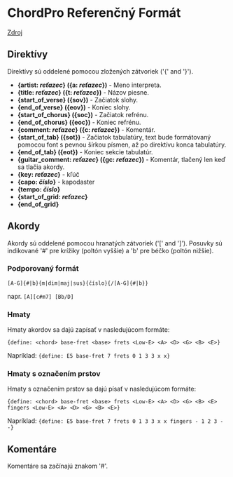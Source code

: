 # ChordPro Referenčný Formát

[Zdroj](https://tenbyten.com/software/songsgen/help/HtmlHelp/files_reference.htm)

## Direktívy

Direktívy sú oddelené pomocou zložených zátvoriek ('{' and '}').

- **{artist: _reťazec_} ({a: _reťazec_})** - Meno interpreta.
- **{title: _reťazec_} ({t: _reťazec_})** - Názov piesne.
- **{start_of_verse} ({sov})** - Začiatok slohy.
- **{end_of_verse} ({eov})** - Koniec slohy.
- **{start_of_chorus} ({soc})** - Začiatok refrénu.
- **{end_of_chorus} ({eoc})** - Koniec refrénu.
- **{comment: _reťazec_} ({c: _reťazec_})** - Komentár.
- **{start_of_tab} ({sot})** - Začiatok tabulatúry, text bude formátovaný
  pomocou font s pevnou šírkou písmen, až po direktívu konca tabulatúry.
- **{end_of_tab} ({eot})** - Koniec sekcie tabulatúr.
- **{guitar_comment: _reťazec_} ({gc: _reťazec_})** - Komentár, tlačený len keď
  sa tlačia akordy.
- **{key: _reťazec_}** - kľúč
- **{capo: _číslo_}** - kapodaster
- **{tempo: _číslo_}**
- **{start_of_grid: _reťazec_}**
- **{end_of_grid}**

## Akordy

Akordy sú oddelené pomocou hranatých zátvoriek ('[' and ']'). Posuvky sú
indikované '#' pre krížiky (poltón vyššie) a 'b' pre béčko (poltón nižšie).

### Podporovaný formát

```
[A-G]{#|b}{m|dim|maj|sus}{číslo}{/[A-G]{#|b}}
```

napr. `[A][c#m7] [Bb/D]`

### Hmaty

Hmaty akordov sa dajú zapísať v nasledujúcom formáte:

```
{define: <chord> base-fret <base> frets <Low-E> <A> <D> <G> <B> <E>}
```

Napríklad: ` {define: E5 base-fret 7 frets 0 1 3 3 x x} `

### Hmaty s označením prstov

Hmaty s označením prstov sa dajú písať v nasledujúcom formáte:

```
{define: <chord> base-fret <base> frets <Low-E> <A> <D> <G> <B> <E> fingers <Low-E> <A> <D> <G> <B> <E>}
```

Napríklad: `{define: E5 base-fret 7 frets 0 1 3 3 x x fingers - 1 2 3 - -}`

## Komentáre

Komentáre sa začínajú znakom '#'.
